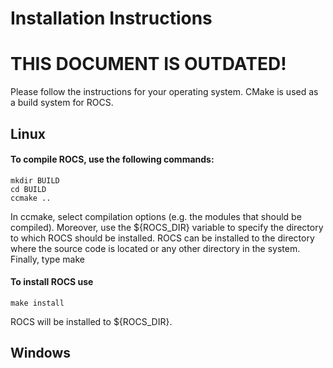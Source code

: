 Installation Instructions
=========================

# THIS DOCUMENT IS OUTDATED!

Please follow the instructions for your operating system.
CMake is used as a build system for ROCS.

Linux
-----

#### To compile ROCS, use the following commands:
    mkdir BUILD
    cd BUILD
    ccmake ..
In ccmake, select compilation options (e.g. the modules that should be compiled). 
Moreover, use the ${ROCS_DIR} variable to specify the directory to which ROCS should be installed.
ROCS can be installed to the directory where the source code is located or any other directory in the system.
Finally, type
    make


#### To install ROCS use
    make install
ROCS will be installed to ${ROCS_DIR}.


Windows
-------